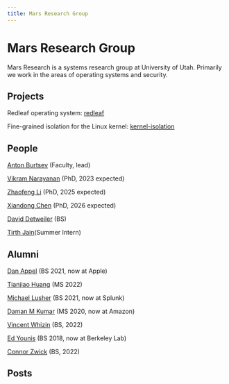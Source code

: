 ```yaml
---
title: Mars Research Group
---
```


# Mars Research Group

Mars Research is a systems research group at University of Utah. Primarily we work in the areas of operating systems and security.

## Projects

Redleaf operating system: [redleaf](./redleaf)

Fine-grained isolation for the Linux kernel: [kernel-isolation](./kernel-isolation)

## People

[Anton Burtsev](https://www.ics.uci.edu/~aburtsev) (Faculty, lead)

[Vikram Narayanan](https://arkivm.github.io) (PhD, 2023 expected)

[Zhaofeng Li](https://zhaofeng.li) (PhD, 2025 expected)

[Xiandong Chen](https://github.com/FeizaiYiHao) (PhD, 2026 expected)

[David Detweiler](https://github.com/daviddetweiler) (BS)

[Tirth Jain](https://hedonhermdev.github.io/)(Summer Intern)

## Alumni

[Dan Appel](https://github.com/Danappelxx) (BS 2021, now at Apple)

[Tianjiao Huang](https://github.com/tjhu) (MS 2022)

[Michael Lusher](https://github.com/1aguna) (BS 2021, now at Splunk)

[Daman M Kumar](https://github.com/damanmkumar) (MS 2020, now at Amazon)

[Vincent Whizin](https://github.com/vwheezy22) (BS, 2022)

[Ed Younis](https://github.com/edyounis) (BS 2018, now at Berkeley Lab)

[Connor Zwick](https://github.com/czoop) (BS, 2022)
## Posts
